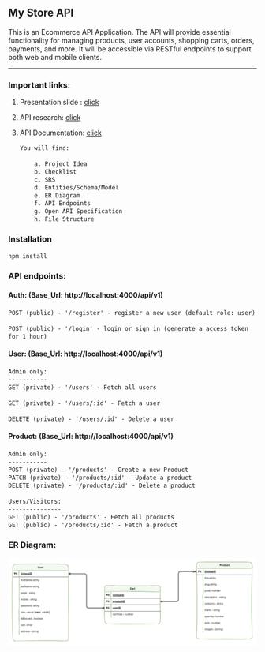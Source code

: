 ## My Store API

<p>This is an Ecommerce API Application. The API will provide essential functionality for managing products, user accounts, shopping carts, orders, payments, and more. It will be accessible via RESTful endpoints to support both web and mobile clients.</p>

---

### Important links:

1.  Presentation slide :
    <a href="https://tinyurl.com/4pmmc86w">click</a>

2.  API research:
    <a href="https://tinyurl.com/mufyupha">click</a>

3.  API Documentation:
    <a href="https://tinyurl.com/7m2m8uy7">click</a>

        You will find:

        	a. Project Idea
        	b. Checklist
        	c. SRS
        	d. Entities/Schema/Model
        	e. ER Diagram
        	f. API Endpoints
        	g. Open API Specification
        	h. File Structure

### Installation

```
npm install
```

### API endpoints:

#### Auth: (Base_Url: http://localhost:4000/api/v1)

```
POST (public) - '/register' - register a new user (default role: user)

POST (public) - '/login' - login or sign in (generate a access token for 1 hour)
```

#### User: (Base_Url: http://localhost:4000/api/v1)

```
Admin only:
-----------
GET (private) - '/users' - Fetch all users

GET (private) - '/users/:id' - Fetch a user

DELETE (private) - '/users/:id' - Delete a user
```

#### Product: (Base_Url: http://localhost:4000/api/v1)

```
Admin only:
-----------
POST (private) - '/products' - Create a new Product
PATCH (private) - '/products/:id' - Update a product
DELETE (private) - '/products/:id' - Delete a product

Users/Visitors:
---------------
GET (public) - '/products' - Fetch all products
GET (public) - '/products/:id' - Fetch a product

```

### ER Diagram:

![er diagram](./er-diagram.jpg)
